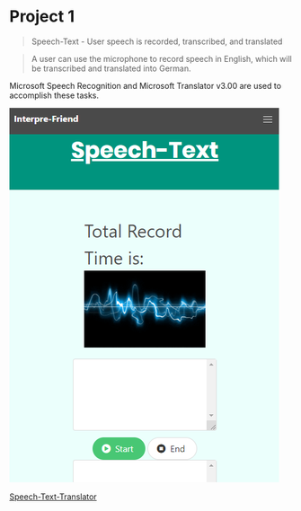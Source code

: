 # Project 1

>Speech-Text - User speech is recorded, transcribed, and translated

>A user can use the microphone to record speech in English, which will be transcribed and translated into German.

Microsoft Speech Recognition and Microsoft Translator v3.00 are used to accomplish these tasks.

![Speech-Text-Translator](assets/Speech-Text_WebPagePreview.png)

[Speech-Text-Translator](https://jpanakkal22.github.io/team_project_1/)

